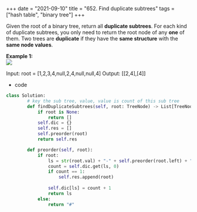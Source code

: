 +++ 
date = "2021-09-10"
title = "652. Find duplicate subtrees"
tags = ["hash table", "binary tree"]
+++

Given the root of a binary tree, return all **duplicate subtrees**.
For each kind of duplicate subtrees, you only need to return the root node of any **one** of them.
Two trees are **duplicate** if they have the **same structure** with the **same node values**.
 
**Example 1:**  
![](https://assets.leetcode.com/uploads/2020/08/16/e1.jpg)

Input: root = [1,2,3,4,null,2,4,null,null,4] Output: [[2,4],[4]]

- code
```py
class Solution:
        # key the sub tree, value, value is count of this sub tree
        def findDuplicateSubtrees(self, root: TreeNode) -> List[TreeNode]:
            if root is None:
                return []
            self.dic = {}
            self.res = []
            self.preorder(root)
            return self.res

        def preorder(self, root):
            if root:
                ls = str(root.val) + "-" + self.preorder(root.left) + "-" + self.preorder(root.right)
                count = self.dic.get(ls, 0)
                if count == 1:
                    self.res.append(root)
                
                self.dic[ls] = count + 1
                return ls
            else:
                return "#"

```
